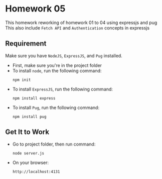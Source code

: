 # Homework 05
This homework reworking of homework 01 to 04 using expressjs and pug 
This also include `Fetch API` and `Authentication` concepts in expressjs
## Requirement
Make sure you have `NodeJS`, `ExpressJS`, and `Pug` installed.
- First, make sure you're in the project folder  
- To install `node`, run the following command:
    ```
    npm init
    ```
- To install `ExpressJS`, run the following command:
    ```
    npm install express
    ```
- To install `Pug`, run the following command:
    ```
    npm install pug
    ```

## Get It to Work
- Go to project folder, then run command:
    ```
    node server.js
    ```
- On your browser:
    ```
    http://localhost:4131
    ```